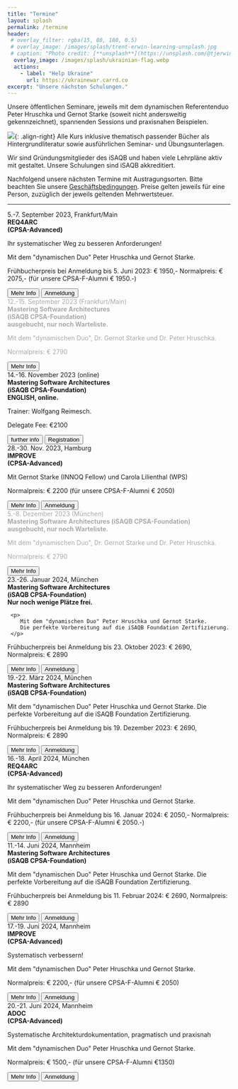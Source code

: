 ```yaml
---
title: "Termine"
layout: splash
permalink: /termine
header:
 # overlay_filter: rgba(15, 80, 180, 0.5)
 # overlay_image: /images/splash/trent-erwin-learning-unsplash.jpg
 # caption: "Photo credit: [**unsplash**](https://unsplash.com/@tjerwin)"
  overlay_image: /images/splash/ukrainian-flag.webp
  actions: 
    - label: "Help Ukraine"  
      url: https://ukrainewar.carrd.co  
excerpt: "Unsere nächsten Schulungen."
---
```


Unsere öffentlichen Seminare, jeweils mit dem dynamischen Referentenduo Peter Hruschka und Gernot Starke (soweit nicht andersweitig gekennzeichnet), spannenden Sessions und praxisnahen Beispielen.

![](/images/training/LICENSED_TRAINING_logo.webp){: .align-right}
Alle Kurs inklusive thematisch passender Bücher als Hintergrundliteratur sowie ausführlichen Seminar- und Übungsunterlagen.

Wir sind Gründungsmitglieder des iSAQB und haben viele Lehrpläne aktiv mit gestaltet.
Unsere Schulungen sind iSAQB akkreditiert.


Nachfolgend unsere nächsten Termine mit Austragungsorten.
Bitte beachten Sie unsere <a href="/terms">Geschäftsbedingungen</a>. Preise gelten jeweils für eine Person, zuzüglich der jeweils geltenden Mehrwertsteuer.


<hr>

<div class="timeline">

 


<!-- Req4Arc September 2023, FRA -->
<div class="container left">  
    <div class="content" >
      5.-7. September 2023, Frankfurt/Main<br>
      <strong class="blue-head">REQ4ARC <br>(CPSA-Advanced)</strong><br>
      <p>Ihr systematischer Weg zu besseren Anforderungen!
      </p>
    <p> Mit dem "dynamischen Duo" Peter Hruschka und Gernot Starke.</p>
      <p class="date-small">
        Frühbucherpreis bei Anmeldung bis 5. Juni 2023: € 1950,-
        Normalpreis: € 2075,- (für unsere CPSA-F-Alumni € 1950.-)
      </p>
      <a href="info-req4arc"><button class="button buttonReq4Arc">Mehr Info</button></a>
      <a href="anmeldung"><button class="button buttonAnmeldung">Anmeldung</button></a>
  </div>
</div>


<!-- MSA September 2023, FRA -->
<div class="container right"> 
<div class="content" style="color:darkgrey">
    12.-15. September 2023 (Frankfurt/Main)<br>
      <strong class="blue-head">Mastering Software Architectures<br>
    (iSAQB CPSA-Foundation)<br></strong><strong class="booked-out"> ausgebucht, nur noch Warteliste.</strong>
    <p>Mit dem "dynamischen Duo", Dr. Gernot Starke und Dr. Peter Hruschka.</p>
    <p class="date-small">
        Normalpreis: € 2790
      </p>
    <a href="info-msa"><button class="button buttonMSA">Mehr Info</button></a>
    </div>
</div> 


<!-- MSA ONLINE (Wolfgang) -->
<div class="container left"> 
<div class="content" >
    14.-16. November 2023 (online)<br>
      <strong class="blue-head">Mastering Software Architectures<br>
    (iSAQB CPSA-Foundation)<br></strong>
    <strong class="booked-out">ENGLISH, online.</strong>
    <p>Trainer: Wolfgang Reimesch.</p>
    <p class="date-small">
        Delegate Fee: €2100
      </p>
    <a href="info-msa-EN"><button class="button buttonMSA">further info</button></a>
    <a href="anmeldungEN"><button class="button buttonAnmeldung">Registration</button></a>
    </div>
</div> 

<div class="container right"> <!-- IMPROVE NOV 2023 Hamburg-->
    <div class="content">
      28.-30. Nov. 2023, Hamburg <br>
      <strong class="blue-head">IMPROVE<br> 
      (CPSA-Advanced)</strong><br>
    <p>Mit Gernot Starke (INNOQ Fellow) und Carola Lilienthal (WPS)</p>
      <p class="date-small">
        Normalpreis: € 2200 (für unsere CPSA-F-Alumni € 2050)
      </p>
      <a href="info-improve"><button class="button buttonImprove">Mehr Info</button></a>
      <a href="anmeldung"><button class="button buttonAnmeldung">Anmeldung</button></a>
  </div><!-- content -->
</div><!-- container-->

<!-- MSA Dezember 2023, MUC -->
<div class="container left"> 
  <div class="content" style="color:darkgrey">
    5.-8. Dezember 2023 (München)<br>
    <strong class="blue-head">Mastering Software Architectures
    (iSAQB CPSA-Foundation)<br></strong> 
    <strong class="booked-out"> ausgebucht, nur noch Warteliste.</strong>
    <p>Mit dem "dynamischen Duo", Dr. Gernot Starke und Dr. Peter Hruschka.</p>
    <p class="date-small">
        Normalpreis: € 2790
      </p>
    <a href="info-msa"><button class="button buttonMSA">Mehr Info</button></a>
    </div>
</div> 


<!-- MSA Januar 2024 MUC -->
<div class="container right"> 
    <div class="content" >
     23.-26. Januar 2024, München<br>
      <strong class="blue-head">Mastering Software Architectures<br> 
     (iSAQB CPSA-Foundation)</strong><br> 
<strong class="booked-out">Nur noch wenige Plätze frei.</strong>
    
     <p>
        Mit dem "dynamischen Duo" Peter Hruschka und Gernot Starke.
        Die perfekte Vorbereitung auf die iSAQB Foundation Zertifizierung.
     </p>
  <p class="date-small">
       Frühbucherpreis bei Anmeldung bis 23. Oktober 2023: € 2690,
       Normalpreis: € 2890
     </p>
      <a href="info-msa"><button class="button buttonMSA">Mehr Info</button></a>
      <a href="anmeldung"><button class="button buttonAnmeldung">Anmeldung</button></a>
  </div><!-- content -->
 </div> <!-- container-->

<!-- MSA März 2024 MUC -->
<div class="container left"> 
    <div class="content" >
     19.-22. März 2024, München<br>
      <strong class="blue-head">Mastering Software Architectures<br> 
     (iSAQB CPSA-Foundation)
     </strong> 
     <p>
        Mit dem "dynamischen Duo" Peter Hruschka und Gernot Starke.
        Die perfekte Vorbereitung auf die iSAQB Foundation Zertifizierung.
     </p>
  <p class="date-small">
       Frühbucherpreis bei Anmeldung bis 19. Dezember 2023: € 2690,
       Normalpreis: € 2890
     </p>
      <a href="info-msa"><button class="button buttonMSA">Mehr Info</button></a>
      <a href="anmeldung"><button class="button buttonAnmeldung">Anmeldung</button></a>
  </div><!-- content -->
 </div> <!-- container-->

<!-- Req4Arc April 2024, MUC -->
<div class="container right">  
    <div class="content" >
      16.-18. April 2024, München<br>
      <strong class="blue-head">REQ4ARC <br>(CPSA-Advanced)</strong><br>
      <p>Ihr systematischer Weg zu besseren Anforderungen!
      </p>
    <p> Mit dem "dynamischen Duo" Peter Hruschka und Gernot Starke.</p>
      <p class="date-small">
        Frühbucherpreis bei Anmeldung bis 16. Januar 2024: € 2050,-
        Normalpreis: € 2200,- (für unsere CPSA-F-Alumni € 2050.-)
      </p>
      <a href="info-req4arc"><button class="button buttonReq4Arc">Mehr Info</button></a>
      <a href="anmeldung"><button class="button buttonAnmeldung">Anmeldung</button></a>
  </div>
</div>


<!-- MSA Juni 2024 MUC -->
<div class="container left"> 
    <div class="content" >
     11.-14. Juni 2024, Mannheim<br>
      <strong class="blue-head">Mastering Software Architectures<br> 
     (iSAQB CPSA-Foundation)
     </strong> 
     <p>
        Mit dem "dynamischen Duo" Peter Hruschka und Gernot Starke.
        Die perfekte Vorbereitung auf die iSAQB Foundation Zertifizierung.
     </p>
  <p class="date-small">
       Frühbucherpreis bei Anmeldung bis 11. Februar 2024: € 2690,
       Normalpreis: € 2890
     </p>
      <a href="info-msa"><button class="button buttonMSA">Mehr Info</button></a>
      <a href="anmeldung"><button class="button buttonAnmeldung">Anmeldung</button></a>
  </div><!-- content -->
 </div> <!-- container-->


<!-- IMPROVE Juni 2024, FRA -->

<div class="container right">  
    <div class="content">
      17.-19. Juni 2024, Mannheim<br>
      <strong class="blue-head">IMPROVE <br>(CPSA-Advanced)</strong><br>
      <p>Systematisch verbessern!
      </p>
    <p> Mit dem "dynamischen Duo" Peter Hruschka und Gernot Starke.</p>
      <p class="date-small">
        Normalpreis: € 2200,- (für unsere CPSA-F-Alumni € 2050)
      </p>
      <a href="info-improve"><button class="button buttonImprove">Mehr Info</button></a>
      <a href="anmeldung"><button class="button buttonAnmeldung">Anmeldung</button></a>
  </div>
</div>

<!-- ADOC Juni 2024, FRA -->
<div class="container left">  
    <div class="content">
      20.-21. Juni 2024, Mannheim<br>
      <strong class="blue-head">ADOC <br>(CPSA-Advanced)</strong><br>
      <p>Systematische Architekturdokumentation, pragmatisch und praxisnah
      </p>
    <p> Mit dem "dynamischen Duo" Peter Hruschka und Gernot Starke.</p>
      <p class="date-small">
        Normalpreis: € 1500,- (für unsere CPSA-F-Alumni €1350)
      </p>
      <a href="info-adoc"><button class="button buttonAdoc">Mehr Info</button></a>
      <a href="anmeldung"><button class="button buttonAnmeldung">Anmeldung</button></a>
  </div>
</div>

<!-- example "ausgebucht":
<div class="container left">
  <div class="content" style="color:darkgrey">
    15.-18. März 2022 (Frankfurt)
    <strong>Mastering Software Architectures</strong> 
    <p>Mit dem "dynamischen Duo", Dr. Gernot Starke und Dr. Peter Hruschka.</p>
    <p style="color:red;">(Ausgebucht, nur noch Warteliste)</p>
    <a href="info-msa"><button class="button buttonMSA">Mehr Info</button></a>
    <a href="anmeldung"><button class="button buttonAnmeldung">Anmeldung</button></a>

    </div>
</div> 
=== -->

</div>
